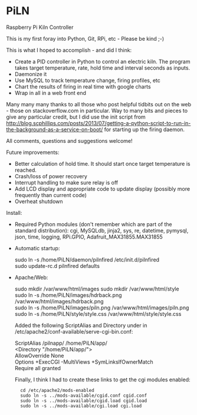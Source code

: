 # PiLN
Raspberry Pi Kiln Controller

This is my first foray into Python, Git, RPi, etc - Please be kind ;-)

This is what I hoped to accomplish - and did I think:

- Create a PID controller in Python to control an electric kiln. The program takes target temperature, rate, hold time and interval seconds as inputs.
- Daemonize it
- Use MySQL to track temperature change, firing profiles, etc
- Chart the results of firing in real time with google charts
- Wrap in all in a web front end

Many many many thanks to all those who post helpful tidbits out on the web - those on stackoverflow.com in particular. Way to many bits and pieces to give any particular credit, but I did use the init script from http://blog.scphillips.com/posts/2013/07/getting-a-python-script-to-run-in-the-background-as-a-service-on-boot/ for starting up the firing daemon.

All comments, questions and suggestions welcome!

Future improvements:
- Better calculation of hold time. It should start once target temperature is reached.
- Crash/loss of power recovery
- Interrupt handling to make sure relay is off
- Add LCD display and appropriate code to update display (possibly more frequently than current code)
- Overheat shutdown

Install:
- Required Python modules (don't remember which are part of the standard distribution): cgi, MySQLdb, jinja2, sys, re, datetime, pymysql, json, time, logging, RPi.GPIO, Adafruit_MAX31855.MAX31855
- Automatic startup:

	sudo ln -s /home/PiLN/daemon/pilnfired /etc/init.d/pilnfired		
	sudo update-rc.d pilnfired defaults
		
- Apache/Web:

	sudo mkdir /var/www/html/images	
	sudo mkdir /var/www/html/style	
	sudo ln -s /home/PiLN/images/hdrback.png /var/www/html/images/hdrback.png	
	sudo ln -s /home/PiLN/images/piln.png /var/www/html/images/piln.png	
	sudo ln -s /home/PiLN/style/style.css /var/www/html/style/style.css
	
  	Added the following ScriptAlias and Directory under <IfDefine ENABLE_USR_LIB_CGI_BIN> in /etc/apache2/conf-available/serve-cgi-bin.conf:
	
	ScriptAlias /pilnapp/ /home/PiLN/app/	
	  <Directory "/home/PiLN/app/">	  
	    AllowOverride None	    
	    Options +ExecCGI -MultiViews +SymLinksIfOwnerMatch	    
	    Require all granted	    
	  </Directory>
	  
	Finally, I think I had to create these links to get the cgi modules enabled:
	
		cd /etc/apache2/mods-enabled
		sudo ln -s ../mods-available/cgid.conf cgid.conf
		sudo ln -s ../mods-available/cgid.load cgid.load
		sudo ln -s ../mods-available/cgi.load cgi.load
		
		



  
